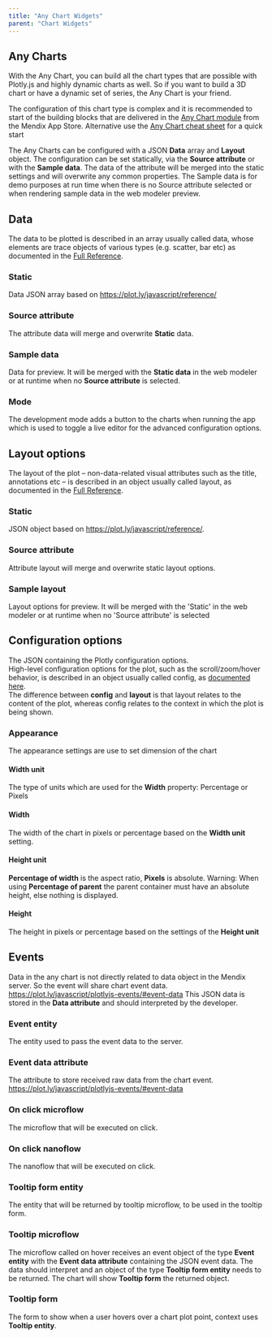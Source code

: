 ```yaml
---
title: "Any Chart Widgets"
parent: "Chart Widgets"
---
```


## Any Charts
With the Any Chart, you can build all the chart types that are possible with Plotly.js and highly dynamic charts as well. So if you want to build a 3D chart or have a dynamic set of series, the Any Chart is your friend.

The configuration of this chart type is complex and it is recommended to start of the building blocks that are delivered in the [Any Chart module](https://appstore.home.mendix.com/link/app/106517/) from the Mendix App Store. Alternative use the [Any Chart cheat sheet](./charts-any-cheat-sheet) for a quick start

The Any Charts can be configured with a JSON **Data** array and **Layout** object. The configuration can be set statically, via the **Source attribute** or with the **Sample data**. The data of the attribute will be merged into the static settings and will overwrite any common properties. The Sample data is for demo purposes at run time when there is no Source attribute selected or when rendering sample data in the web modeler preview.

## Data
The data to be plotted is described in an array usually called data, whose elements are trace objects of various types (e.g. scatter, bar etc) as documented in the [Full Reference](https://plot.ly/javascript/reference).

### Static
Data JSON array based on https://plot.ly/javascript/reference/

### Source attribute
The attribute data will merge and overwrite **Static** data.

### Sample data
Data for preview. It will be merged with the **Static data** in the web modeler or at runtime when no **Source attribute** is selected.

### Mode
The development mode adds a button to the charts when running the app which is used to toggle a live editor for the advanced configuration options.

## Layout options
The layout of the plot – non-data-related visual attributes such as the title, annotations etc – is described in an object usually called layout, as documented in the [Full Reference](https://plot.ly/javascript/reference/#layout).

### Static
JSON object based on https://plot.ly/javascript/reference/.

### Source attribute
Attribute layout will merge and overwrite static layout options.

### Sample layout
Layout options for preview. It will be merged with the 'Static' in the web modeler or at runtime when no 'Source attribute' is selected

## Configuration options
The JSON containing the Plotly configuration options.  
High-level configuration options for the plot, such as the scroll/zoom/hover behavior, is described in an object usually called config, as [documented here](https://plot.ly/javascript/configuration-options).  
The difference between **config** and **layout** is that layout relates to the content of the plot, whereas config relates to the context in which the plot is being shown.

### Appearance
The appearance settings are use to set dimension of the chart

#### Width unit
The type of units which are used for the **Width** property: Percentage or Pixels

#### Width
The width of the chart in pixels or percentage based on the **Width unit** setting.

#### Height unit
**Percentage of width** is the aspect ratio, **Pixels** is absolute. Warning: When using **Percentage of parent** the parent container must have an absolute height, else nothing is displayed.

#### Height
The height in pixels or percentage based on the settings of the **Height unit**

## Events
Data in the any chart is not directly related to data object in the Mendix server. So the event will share chart event data. https://plot.ly/javascript/plotlyjs-events/#event-data
This JSON data is stored in the **Data attribute** and should interpreted by the developer.

### Event entity
The entity used to pass the event data to the server.

### Event data attribute
The attribute to store received raw data from the chart event. https://plot.ly/javascript/plotlyjs-events/#event-data

### On click microflow
The microflow that will be executed on click.

### On click nanoflow
The nanoflow that will be executed on click.

### Tooltip form entity
The entity that will be returned by tooltip microflow, to be used in the tooltip form.

### Tooltip microflow
The microflow called on hover receives an event object of the type **Event entity** with the **Event data attribute** containing the JSON event data. The data should interpret and an object of the type **Tooltip form entity** needs to be returned. The chart will show **Tooltip form** the returned object.

### Tooltip form
The form to show when a user hovers over a chart plot point, context uses **Tooltip entity**.
